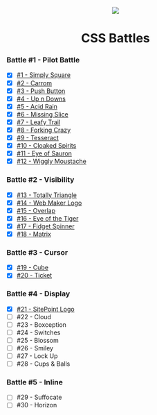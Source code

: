 <p align="center"><img src="https://cdn.svgporn.com/logos/css-3.svg" /></p>

<h1 align="center">CSS Battles</h1>

### Battle #1 - Pilot Battle

- [x] [#1 - Simply Square](1-simply-square)
- [x] [#2 - Carrom](2-carrom)
- [x] [#3 - Push Button](3-push-button)
- [x] [#4 - Up n Downs](4-up-n-downs)
- [x] [#5 - Acid Rain](5-acid-rain)
- [x] [#6 - Missing Slice](6-missing-slice)
- [x] [#7 - Leafy Trail](7-leafy-trail)
- [x] [#8 - Forking Crazy](8-forking-crazy)
- [x] [#9 - Tesseract](9-tesseract)
- [x] [#10 - Cloaked Spirits](10-cloaked-spirits)
- [x] [#11 - Eye of Sauron](11-eye-of-sauron)
- [x] [#12 - Wiggly Moustache](12-wiggly-moustache)

### Battle #2 - Visibility

- [x] [#13 - Totally Triangle](13-totally-triangle)
- [x] [#14 - Web Maker Logo](14-web-maker-logo)
- [x] [#15 - Overlap](15-overlap)
- [x] [#16 - Eye of the Tiger](16-eye-of-the-tiger)
- [x] [#17 - Fidget Spinner](17-fidget-spinner)
- [x] [#18 - Matrix](18-matrix)

### Battle #3 - Cursor

- [x] [#19 - Cube](19-cube)
- [x] [#20 - Ticket](20-ticket)

### Battle #4 - Display

- [x] [#21 - SitePoint Logo](21-sitepoint-logo)
- [ ] #22 - Cloud
- [ ] #23 - Boxception
- [ ] #24 - Switches
- [ ] #25 - Blossom
- [ ] #26 - Smiley
- [ ] #27 - Lock Up
- [ ] #28 - Cups & Balls

### Battle #5 - Inline

- [ ] #29 - Suffocate
- [ ] #30 - Horizon
